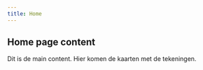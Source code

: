 ```yaml
---
title: Home
---
```


## Home page content

Dit is de main content. Hier komen de kaarten met de tekeningen.




